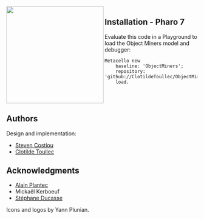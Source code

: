 
 <img align="left" width=256 height= 256 src='https://raw.githubusercontent.com/ClotildeToullec/ObjectMiners/master/icons/ObjectMiners_Steven_03w.png'>

## Installation - Pharo 7
Evaluate this code in a Playground to load the Object Miners model and debugger:

```Smalltalk
Metacello new
    baseline: 'ObjectMiners';
    repository: 'github://ClotildeToullec/ObjectMiners';
    load.
```
<br><br>

## Authors

Design and implementation: 
* [Steven Costiou](https://github.com/StevenCostiou)
* [Clotilde Toullec](https://github.com/ClotildeToullec)

## Acknowledgments

* [Alain Plantec](https://github.com/plantec)
* Mickaël Kerboeuf
* [Stéphane Ducasse](https://github.com/Ducasse)

Icons and logos by Yann Plunian.
